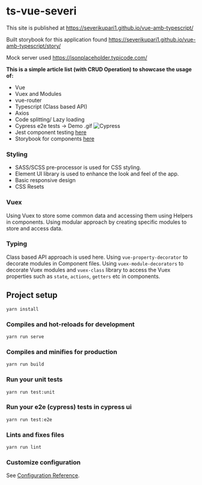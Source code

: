 # ts-vue-severi

This site is published at https://severikupari1.github.io/vue-amb-typescript/

Built storybook for this application found https://severikupari1.github.io/vue-amb-typescript/story/

Mock server used https://jsonplaceholder.typicode.com/

**This is a simple article list (with CRUD Operation) to showcase the usage of:**

- Vue
- Vuex and Modules
- vue-router
- Typescript (Class based API)
- Axios
- Code splitting/ Lazy loading
- Cypress e2e tests -> Demo .gif
  ![Cypress](./src/assets/vue-amb-cypress.gif)
- Jest component testing [here](tests/unit/NavBar.spec.ts)
- Storybook for components [here](src/stories/navbar.stories.js)
### Styling

- SASS/SCSS pre-processor is used for CSS styling.
- Element UI library is used to enhance the look and feel of the app.
- Basic responsive design
- CSS Resets

### Vuex

Using Vuex to store some common data and accessing them using Helpers in components. Using modular approach by creating specific modules to store and access data.

### Typing

Class based API approach is used here. Using `vue-property-decorator` to decorate modules in Component files.
Using `vuex-module-decorators` to decorate Vuex modules and `vuex-class` library to access the Vuex properties such as `state`, `actions`, `getters` etc in components.

## Project setup

```
yarn install
```

### Compiles and hot-reloads for development

```
yarn run serve
```

### Compiles and minifies for production

```
yarn run build
```

### Run your unit tests

```
yarn run test:unit
```

### Run your e2e (cypress) tests in cypress ui

```
yarn run test:e2e
```

### Lints and fixes files

```
yarn run lint
```

### Customize configuration

See [Configuration Reference](https://cli.vuejs.org/config/).
